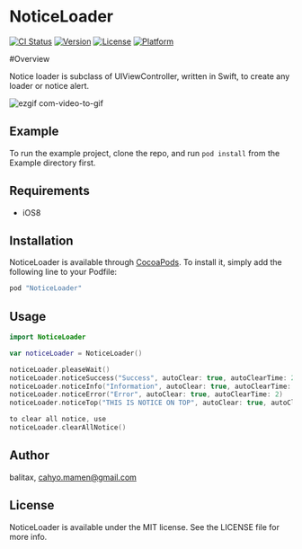 # NoticeLoader

[![CI Status](http://img.shields.io/travis/balitax/NoticeLoader.svg?style=flat)](https://travis-ci.org/balitax/NoticeLoader)
[![Version](https://img.shields.io/cocoapods/v/NoticeLoader.svg?style=flat)](http://cocoapods.org/pods/NoticeLoader)
[![License](https://img.shields.io/cocoapods/l/NoticeLoader.svg?style=flat)](http://cocoapods.org/pods/NoticeLoader)
[![Platform](https://img.shields.io/cocoapods/p/NoticeLoader.svg?style=flat)](http://cocoapods.org/pods/NoticeLoader)

#Overview

Notice loader is subclass of UIViewController, written in Swift, to create any loader or notice alert.

![ezgif com-video-to-gif](https://cloud.githubusercontent.com/assets/1490342/15845641/2678e644-2c9f-11e6-8ca6-2c98761f7152.gif)

## Example

To run the example project, clone the repo, and run `pod install` from the Example directory first.

## Requirements
* iOS8

## Installation

NoticeLoader is available through [CocoaPods](http://cocoapods.org). To install
it, simply add the following line to your Podfile:

```ruby
pod "NoticeLoader"
```


## Usage

```Swift
import NoticeLoader

var noticeLoader = NoticeLoader()

noticeLoader.pleaseWait()
noticeLoader.noticeSuccess("Success", autoClear: true, autoClearTime: 2)
noticeLoader.noticeInfo("Information", autoClear: true, autoClearTime: 2)
noticeLoader.noticeError("Error", autoClear: true, autoClearTime: 2)
noticeLoader.noticeTop("THIS IS NOTICE ON TOP", autoClear: true, autoClearTime: 5)

to clear all notice, use
noticeLoader.clearAllNotice()
```

## Author

balitax, cahyo.mamen@gmail.com

## License

NoticeLoader is available under the MIT license. See the LICENSE file for more info.
